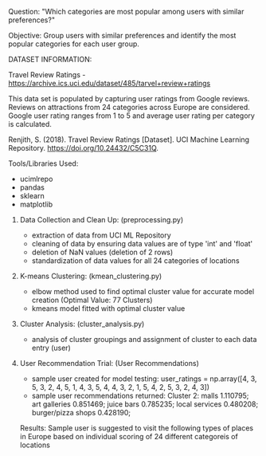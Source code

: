 Question: "Which categories are most popular among users with similar preferences?"

Objective:
Group users with similar preferences and identify the most popular categories for each user group.

DATASET INFORMATION:

Travel Review Ratings - https://archive.ics.uci.edu/dataset/485/tarvel+review+ratings

This data set is populated by capturing user ratings from Google reviews. Reviews on attractions from 24 categories across Europe are considered. Google user rating ranges from 1 to 5 and average user rating per category is calculated. 

Renjith, S. (2018). Travel Review Ratings [Dataset]. UCI Machine Learning Repository. https://doi.org/10.24432/C5C31Q.

Tools/Libraries Used:
- ucimlrepo
- pandas
- sklearn
- matplotlib

1. Data Collection and Clean Up: (preprocessing.py)
    - extraction of data from UCI ML Repository
    - cleaning of data by ensuring data values are of type 'int' and 'float'
    - deletion of NaN values (deletion of 2 rows)
    - standardization of data values for all 24 categories of locations

2. K-means Clustering: (kmean_clustering.py)
    - elbow method used to find optimal cluster value for accurate model creation (Optimal Value: 77 Clusters)
    - kmeans model fitted with optimal cluster value
  
3. Cluster Analysis: (cluster_analysis.py)
   - analysis of cluster groupings and assignment of cluster to each data entry (user)
  
4. User Recommendation Trial: (User Recommendations)
   - sample user created for model testing: user_ratings = np.array([4, 3, 5, 3, 2, 4, 5, 1, 4, 3, 5, 4, 4, 3, 2, 1, 5, 4, 2, 5, 3, 2, 4, 3])
   - sample user recommendations returned:
    Cluster 2:
    malls                 1.110795;
    art galleries         0.851469;
    juice bars            0.785235;
    local services        0.480208;
    burger/pizza shops    0.428190;

    Results: Sample user is suggested to visit the following types of places in Europe based on individual scoring of 24 different categoreis of locations

